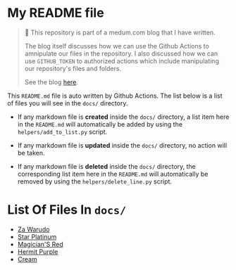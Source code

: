 # My README file

> 📌 This repository is part of a medum.com blog that I have written.
>
> The blog itself discusses how we can use the Github Actions to amnipulate our files in the repository. I also discussed how we can use `GITHUB_TOKEN` to authorized actions which include manipulating our repository's files and folders.
> 
> See the blog [here](https://medium.com/@hammad.ai/manage-readme-md-with-github-actions-python-96222cb26b58?source=friends_link&sk=3ad305e1ed46d5ee226310d2bf4e4190).

This `README.md` file is auto written by Github Actions. The list below is a list of files you will see in the `docs/` directory.

- If any markdown file is **created** inside the `docs/` directory, a list item here in the `README.md` will automatically be added by using the `helpers/add_to_list.py` script.

- If any markdown file is **updated** inside the `docs/` directory, no action will be taken.

- If any markdown file is **deleted** inside the `docs/` directory, the corresponding list item here in the `README.md` will automatically be removed by using the `helpers/delete_line.py` script.

# List Of Files In `docs/`

- [Za Warudo](/docs/za_warudo.md)
- [Star Platinum](docs/star_platinum.md)
- [Magician'S Red](docs/magician's_red.md)
- [Hermit Purple](docs/hermit_purple.md)
- [Cream](docs/cream.md)
